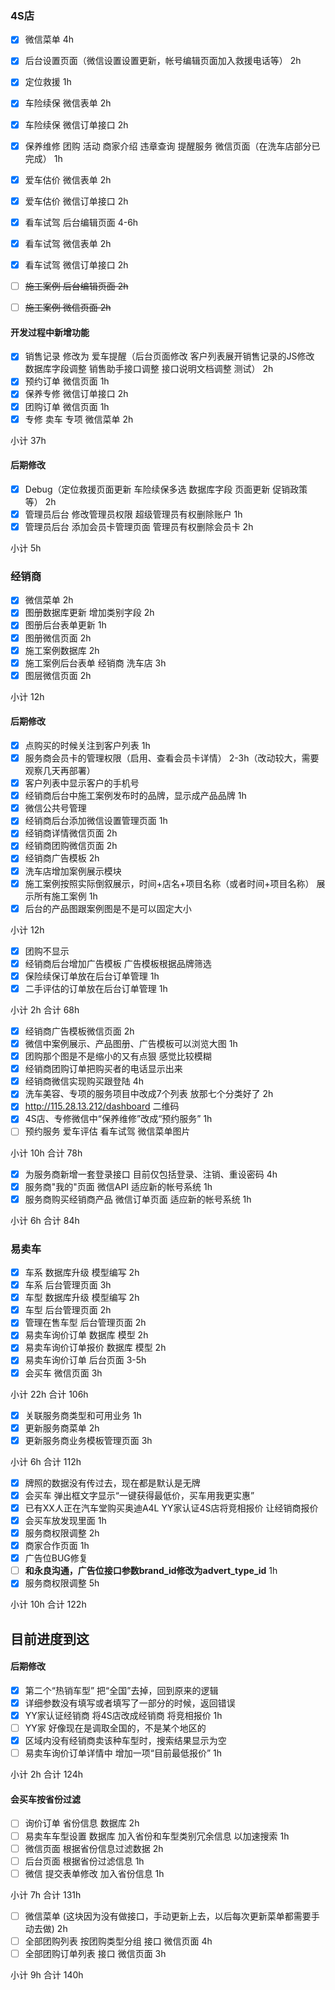 ### 4S店

- [x] 微信菜单 4h
- [x] 后台设置页面（微信设置设置更新，帐号编辑页面加入救援电话等） 2h

- [x] 定位救援 1h
- [x] 车险续保 微信表单 2h
- [x] 车险续保 微信订单接口 2h
- [x] 保养维修 团购 活动 商家介绍 违章查询 提醒服务 微信页面（在洗车店部分已完成） 1h
- [x] 爱车估价 微信表单 2h
- [x] 爱车估价 微信订单接口 2h
- [x] 看车试驾 后台编辑页面 4-6h
- [x] 看车试驾 微信表单 2h
- [x] 看车试驾 微信订单接口 2h
- [ ] ~~施工案例 后台编辑页面 2h~~
- [ ] ~~施工案例 微信页面 2h~~

#### 开发过程中新增功能

- [x] 销售记录 修改为 爱车提醒（后台页面修改 客户列表展开销售记录的JS修改 数据库字段调整 销售助手接口调整 接口说明文档调整 测试） 2h
- [x] 预约订单 微信页面 1h
- [x] 保养专修 微信订单接口 2h
- [x] 团购订单 微信页面 1h
- [x] 专修 卖车 专项 微信菜单 2h

小计 37h


#### 后期修改

- [x] Debug（定位救援页面更新 车险续保多选 数据库字段 页面更新 促销政策 等） 2h
- [x] 管理员后台 修改管理员权限 超级管理员有权删除账户 1h
- [x] 管理员后台 添加会员卡管理页面 管理员有权删除会员卡 2h

小计 5h


### 经销商

- [x] 微信菜单 2h
- [x] 图册数据库更新 增加类别字段 2h
- [x] 图册后台表单更新 1h
- [x] 图册微信页面 2h
- [x] 施工案例数据库 2h
- [x] 施工案例后台表单 经销商 洗车店 3h
- [x] 图层微信页面 2h

小计 12h

#### 后期修改

- [x] 点购买的时候关注到客户列表 1h
- [x] 服务商会员卡的管理权限（启用、查看会员卡详情） 2-3h（改动较大，需要观察几天再部署）
- [x] 客户列表中显示客户的手机号
- [x] 经销商后台中施工案例发布时的品牌，显示成产品品牌 1h
- [x] 微信公共号管理
- [x] 经销商后台添加微信设置管理页面 1h
- [x] 经销商详情微信页面 2h
- [x] 经销商团购微信页面 2h
- [x] 经销商广告模板 2h
- [x] 洗车店增加案例展示模块
- [x] 施工案例按照实际倒叙展示，时间+店名+项目名称（或者时间+项目名称） 展示所有施工案例 1h
- [x] 后台的产品图跟案例图是不是可以固定大小

小计 12h

- [x] 团购不显示
- [x] 经销商后台增加广告模板 广告模板根据品牌筛选
- [x] 保险续保订单放在后台订单管理 1h
- [x] 二手评估的订单放在后台订单管理 1h

小计 2h
合计 68h

- [x] 经销商广告模板微信页面 2h
- [x] 微信中案例展示、产品图册、广告模板可以浏览大图 1h
- [x] 团购那个图是不是缩小的又有点狠 感觉比较模糊
- [x] 经销商团购订单把购买者的电话显示出来
- [x] 经销商微信实现购买跟登陆 4h 
- [x] 洗车美容、专项的服务项目中改成7个列表 放那七个分类好了 2h
- [x] http://115.28.13.212/dashboard 二维码
- [x] 4S店、专修微信中“保养维修”改成“预约服务” 1h
- [ ] 预约服务 爱车评估 看车试驾 微信菜单图片

小计 10h
合计 78h

- [x] 为服务商新增一套登录接口 目前仅包括登录、注销、重设密码 4h
- [x] 服务商"我的"页面 微信API 适应新的帐号系统 1h
- [x] 服务商购买经销商产品 微信订单页面 适应新的帐号系统 1h

小计 6h
合计 84h

### 易卖车

- [x] 车系 数据库升级 模型编写 2h
- [x] 车系 后台管理页面 3h
- [x] 车型 数据库升级 模型编写 2h
- [x] 车型 后台管理页面 2h
- [x] 管理在售车型 后台管理页面 2h
- [x] 易卖车询价订单 数据库 模型 2h
- [x] 易卖车询价订单报价 数据库 模型 2h
- [x] 易卖车询价订单 后台页面 3-5h
- [x] 会买车 微信页面 3h

小计 22h 
合计 106h

- [x] 关联服务商类型和可用业务 1h
- [x] 更新服务商菜单 2h
- [x] 更新服务商业务模板管理页面 3h

小计 6h 
合计 112h

- [x] 牌照的数据没有传过去，现在都是默认是无牌
- [x] 会买车 弹出框文字显示“一键获得最低价，买车用我更实惠”
- [x] 已有XX人正在汽车堂购买奥迪A4L YY家认证4S店将竞相报价 让经销商报价
- [x] 会买车放发现里面 1h
- [x] 服务商权限调整 2h
- [x] 商家合作页面 1h
- [x] 广告位BUG修复
- [ ] **和永良沟通，广告位接口参数brand_id修改为advert_type_id** 1h
- [x] 服务商权限调整 5h

小计 10h
合计 122h

目前进度到这
---

#### 后期修改

- [x] 第二个“热销车型” 把“全国”去掉，回到原来的逻辑
- [x] 详细参数没有填写或者填写了一部分的时候，返回错误
- [x] YY家认证经销商 将4S店改成经销商 将竞相报价 1h
- [ ] YY家 好像现在是调取全国的，不是某个地区的
- [x] 区域内没有经销商卖该种车型时，搜索结果显示为空
- [ ] 易卖车询价订单详情中 增加一项“目前最低报价” 1h

小计 2h
合计 124h

#### 会买车按省份过滤

- [ ] 询价订单 省份信息 数据库 2h
- [ ] 易卖车车型设置 数据库 加入省份和车型类别冗余信息 以加速搜索 1h
- [ ] 微信页面 根据省份信息过滤数据 2h
- [ ] 后台页面 根据省份过滤信息 1h
- [ ] 微信 提交表单修改 加入省份信息 1h

小计 7h
合计 131h

- [ ] 微信菜单 (这块因为没有做接口，手动更新上去，以后每次更新菜单都需要手动去做) 2h
- [ ] 全部团购列表 按团购类型分组 接口 微信页面 4h
- [ ] 全部团购订单列表 接口 微信页面 3h

小计 9h
合计 140h
